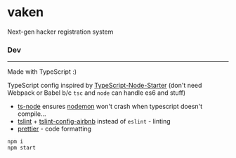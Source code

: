 # vaken
Next-gen hacker registration system


### Dev
---
Made with TypeScript :)

TypeScript config inspired by [TypeScript-Node-Starter](https://github.com/Microsoft/TypeScript-Node-Starter)
(don't need Webpack or Babel b/c `tsc` and `node` can handle es6 and stuff)

* [ts-node](https://github.com/TypeStrong/ts-node) ensures [nodemon](https://nodemon.io/) won't crash when typescript doesn't compile...
* [tslint](https://www.npmjs.com/package/tslint) + [tslint-config-airbnb](https://www.npmjs.com/package/tslint-config-airbnb) instead of `eslint` - linting
* [prettier](https://www.npmjs.com/package/prettier) - code formatting

```
npm i
npm start
```
